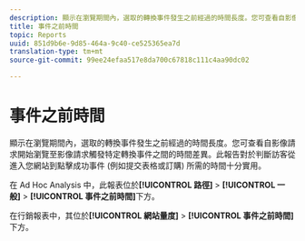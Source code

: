 ```yaml
---
description: 顯示在瀏覽期間內，選取的轉換事件發生之前經過的時間長度。您可查看自影像請求開始瀏覽至影像請求觸發特定轉換事件之間的時間差異。此報告對於判斷訪客從進入您網站到點擊成功事件 (例如提交表格或訂購) 所需的時間十分實用。
title: 事件之前時間
topic: Reports
uuid: 851d9b6e-9d85-464a-9c40-ce525365ea7d
translation-type: tm+mt
source-git-commit: 99ee24efaa517e8da700c67818c111c4aa90dc02

---
```



# 事件之前時間

顯示在瀏覽期間內，選取的轉換事件發生之前經過的時間長度。您可查看自影像請求開始瀏覽至影像請求觸發特定轉換事件之間的時間差異。此報告對於判斷訪客從進入您網站到點擊成功事件 (例如提交表格或訂購) 所需的時間十分實用。

在 Ad Hoc Analysis 中，此報表位於&#x200B;**[!UICONTROL 路徑]** &gt; **[!UICONTROL 一般]** &gt; **[!UICONTROL 事件之前時間]**&#x200B;下方。

在行銷報表中，其位於&#x200B;**[!UICONTROL 網站量度]** &gt; **[!UICONTROL 事件之前時間]**&#x200B;下方。
